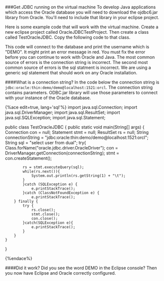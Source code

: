 <!--djw: 
todo: need to include link for ojdbc6.jar http://www.oracle.com/technetwork/middleware/oedq/downloads/edq-vm-download-2424092.html
-->
###Get JDBC running on the virtual machine
To develop Java applications which access the Oracle database you will need to download the ojdbc6.jar library from Oracle. You'll need to include that library in your eclipse project.

Here is some example code that will work with the virtual machine. Create a new eclipse project called OracleJDBCTestProject. Then create a class called TestOracleJDBC. Copy the following code to that class. 

This code will connect to the database and print the username which is "DEMO". It might print an error message in red. You must fix the error before you can continue to work with Oracle and Java. The most common source of errors is the connection string is incorrect. The second most common source of errors is the sql statment is incorrect. We are using a generic sql statement that should work on any Oracle installation.

####What is a connection string?
In the code below the connection string is ```jdbc:oracle:thin:demo/demo@localhost:1521:orcl```. The connection string contains parameters. ODBC.jar library will use those parameters to connect with your instance of the  Oracle database. 

{%ace edit=true, lang='sql'%}
import java.sql.Connection;
import java.sql.DriverManager;
import java.sql.ResultSet;
import java.sql.SQLException;
import java.sql.Statement;

public class TestOracleJDBC {
	public static void main(String[] args) {
		Connection con = null;
		Statement stmt = null;
		ResultSet rs = null;
		String connectionString = "jdbc:oracle:thin:demo/demo@localhost:1521:orcl";
		String sql = "select user from dual";
		try{
			Class.forName("oracle.jdbc.driver.OracleDriver");
			con = DriverManager.getConnection(connectionString);
			stmt = con.createStatement();
			
			rs = stmt.executeQuery(sql);
			while(rs.next()){
				System.out.println(rs.getString(1) + "\t");
			}
			}catch (SQLException e) {
				e.printStackTrace();
			}catch (ClassNotFoundException e) {
				e.printStackTrace();
		} finally {
			try {
				rs.close();
				stmt.close();
				con.close();
			}catch(SQLException e){
				e.printStackTrace();
			}
		}
	}
}

{%endace%}

####Did it work?
Did you see the word DEMO in the Eclipse console? Then you now have Eclipse and Oracle correctly configured.



